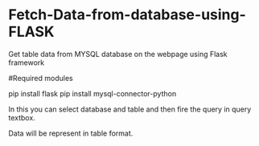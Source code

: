 # Fetch-Data-from-database-using-FLASK
Get table data from MYSQL database on the webpage using Flask framework

#Required modules

pip install flask
pip install mysql-connector-python

In this you can select database and table and then fire the query in query textbox.

Data will be represent in table format.



